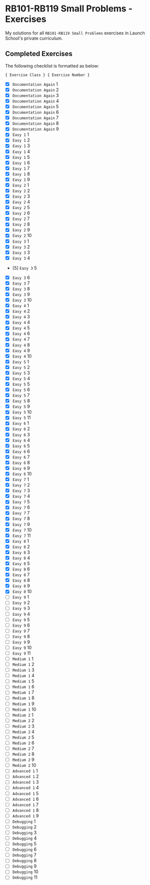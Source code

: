 # RB101-RB119 Small Problems - Exercises

My solutions for all `RB101-RB119 Small Problems` exercises in Launch School's private curriculum.

## Completed Exercises

The following checklist is formatted as below:

```
{ Exercise Class } { Exercise Number }
```

- [x] `Documentation Again` 1
- [x] `Documentation Again` 2
- [x] `Documentation Again` 3
- [x] `Documentation Again` 4
- [x] `Documentation Again` 5
- [x] `Documentation Again` 6
- [x] `Documentation Again` 7
- [x] `Documentation Again` 8
- [x] `Documentation Again` 9
- [x] `Easy 1` 1
- [x] `Easy 1` 2
- [x] `Easy 1` 3
- [x] `Easy 1` 4
- [x] `Easy 1` 5
- [x] `Easy 1` 6
- [x] `Easy 1` 7
- [x] `Easy 1` 8
- [x] `Easy 1` 9
- [x] `Easy 2` 1
- [x] `Easy 2` 2
- [x] `Easy 2` 3
- [x] `Easy 2` 4
- [x] `Easy 2` 5
- [x] `Easy 2` 6
- [x] `Easy 2` 7
- [x] `Easy 2` 8
- [x] `Easy 2` 9
- [x] `Easy 2` 10
- [x] `Easy 3` 1
- [x] `Easy 3` 2
- [x] `Easy 3` 3
- [x] `Easy 3` 4
- [5] `Easy 3` 5
- [x] `Easy 3` 6
- [x] `Easy 3` 7
- [x] `Easy 3` 8
- [x] `Easy 3` 9
- [x] `Easy 3` 10
- [x] `Easy 4` 1
- [x] `Easy 4` 2
- [x] `Easy 4` 3
- [x] `Easy 4` 4
- [x] `Easy 4` 5
- [x] `Easy 4` 6
- [x] `Easy 4` 7
- [x] `Easy 4` 8
- [x] `Easy 4` 9
- [x] `Easy 4` 10
- [x] `Easy 5` 1
- [x] `Easy 5` 2
- [x] `Easy 5` 3
- [x] `Easy 5` 4
- [x] `Easy 5` 5
- [x] `Easy 5` 6
- [x] `Easy 5` 7
- [x] `Easy 5` 8
- [x] `Easy 5` 9
- [x] `Easy 5` 10
- [x] `Easy 5` 11
- [x] `Easy 6` 1
- [x] `Easy 6` 2
- [x] `Easy 6` 3
- [x] `Easy 6` 4
- [x] `Easy 6` 5
- [x] `Easy 6` 6
- [x] `Easy 6` 7
- [x] `Easy 6` 8
- [x] `Easy 6` 9
- [x] `Easy 6` 10
- [x] `Easy 7` 1
- [x] `Easy 7` 2
- [x] `Easy 7` 3
- [x] `Easy 7` 4
- [x] `Easy 7` 5
- [x] `Easy 7` 6
- [x] `Easy 7` 7
- [x] `Easy 7` 8
- [x] `Easy 7` 9
- [x] `Easy 7` 10
- [x] `Easy 7` 11
- [x] `Easy 8` 1
- [x] `Easy 8` 2
- [x] `Easy 8` 3
- [x] `Easy 8` 4
- [x] `Easy 8` 5
- [x] `Easy 8` 6
- [x] `Easy 8` 7
- [x] `Easy 8` 8
- [x] `Easy 8` 9
- [x] `Easy 8` 10
- [ ] `Easy 9` 1
- [ ] `Easy 9` 2
- [ ] `Easy 9` 3
- [ ] `Easy 9` 4
- [ ] `Easy 9` 5
- [ ] `Easy 9` 6
- [ ] `Easy 9` 7
- [ ] `Easy 9` 8
- [ ] `Easy 9` 9
- [ ] `Easy 9` 10
- [ ] `Easy 9` 11
- [ ] `Medium 1` 1
- [ ] `Medium 1` 2
- [ ] `Medium 1` 3
- [ ] `Medium 1` 4
- [ ] `Medium 1` 5
- [ ] `Medium 1` 6
- [ ] `Medium 1` 7
- [ ] `Medium 1` 8
- [ ] `Medium 1` 9
- [ ] `Medium 1` 10
- [ ] `Medium 2` 1
- [ ] `Medium 2` 2
- [ ] `Medium 2` 3
- [ ] `Medium 2` 4
- [ ] `Medium 2` 5
- [ ] `Medium 2` 6
- [ ] `Medium 2` 7
- [ ] `Medium 2` 8
- [ ] `Medium 2` 9
- [ ] `Medium 2` 10
- [ ] `Advanced 1` 1
- [ ] `Advanced 1` 2
- [ ] `Advanced 1` 3
- [ ] `Advanced 1` 4
- [ ] `Advanced 1` 5
- [ ] `Advanced 1` 6
- [ ] `Advanced 1` 7
- [ ] `Advanced 1` 8
- [ ] `Advanced 1` 9
- [ ] `Debugging` 1
- [ ] `Debugging` 2
- [ ] `Debugging` 3
- [ ] `Debugging` 4
- [ ] `Debugging` 5
- [ ] `Debugging` 6
- [ ] `Debugging` 7
- [ ] `Debugging` 8
- [ ] `Debugging` 9
- [ ] `Debugging` 10
- [ ] `Debugging` 11
